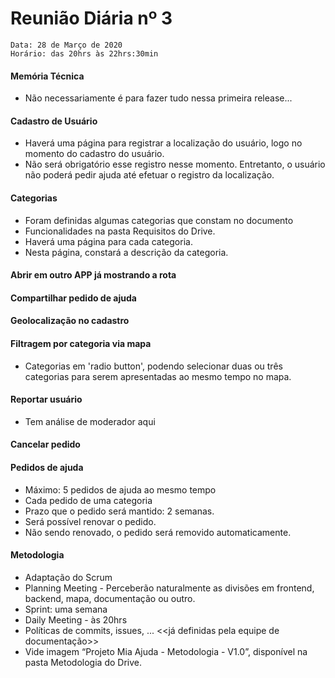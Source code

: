 
# Reunião Diária nº 3
    Data: 28 de Março de 2020
    Horário: das 20hrs às 22hrs:30min


#### Memória Técnica
* Não necessariamente é para fazer tudo nessa primeira release...

#### Cadastro de Usuário

* Haverá uma página para registrar a localização do usuário, logo no momento do cadastro do usuário. 
* Não será obrigatório esse registro nesse momento. Entretanto, o  usuário não poderá pedir ajuda até efetuar o registro da localização.

#### Categorias
* Foram definidas algumas categorias que constam no documento
*  Funcionalidades na pasta Requisitos do Drive.
* Haverá uma página para cada categoria. 
* Nesta página, constará a descrição da categoria. 

#### Abrir em outro APP já mostrando a rota

#### Compartilhar pedido de ajuda

#### Geolocalização no cadastro

#### Filtragem por categoria via mapa
* Categorias em 'radio button', podendo selecionar duas ou três categorias para serem apresentadas ao mesmo tempo no mapa.

#### Reportar usuário
* Tem análise de moderador aqui

#### Cancelar pedido

#### Pedidos de ajuda
* Máximo: 5 pedidos de ajuda ao mesmo tempo
* Cada pedido de uma categoria
* Prazo que o pedido será mantido: 2 semanas.
* Será possível renovar o pedido.
* Não sendo renovado, o pedido será removido automaticamente.

#### Metodologia
* Adaptação do Scrum
* Planning Meeting - Perceberão naturalmente as divisões em frontend, backend, mapa, documentação ou outro.
* Sprint: uma semana
* Daily Meeting - às 20hrs
* Políticas de commits, issues, ... <<já definidas pela equipe de documentação>>
* Vide imagem “Projeto Mia Ajuda - Metodologia - V1.0”, disponível na pasta Metodologia do Drive.

